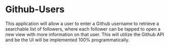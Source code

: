 # Github-Users
This application will allow a user to enter a Github username to retrieve a searchable list of followers, where each follower can be tapped to open a new view with more information on that user. This will utilize the Github API and be the UI will be implemented 100% programmatically.
